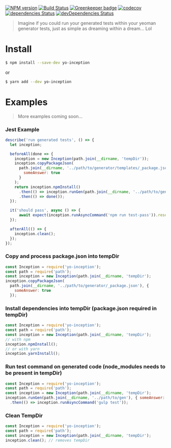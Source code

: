[![NPM version][npm-image]][npm-url] [![Build Status][travis-image]][travis-url] [![Greenkeeper badge](https://badges.greenkeeper.io/Eskalol/yo-inception.svg)](https://greenkeeper.io/) [![codecov][codecov-image]][codecov-url] [![dependencies Status][daviddm-image]][daviddm-url] [![devDependencies Status][daviddm-dev-image]][daviddm-dev-url]
> Imagine if you could run your generated tests within your yeoman generator tests, just as simple as dreaming within a dream... Lol

# Install
```bash
$ npm install --save-dev yo-inception
```
or
```bash
$ yarn add --dev yo-inception
```

# Examples
> More examples coming soon...

### Jest Example
```javascript
describe('run generated tests', () => {
  let inception;

  beforeAll(done => {
    inception = new Inception(path.join(__dirname, 'tempDir'));
    inception.copyPackageJson(
      path.join(__dirname, '../path/to/generator/templates/_package.json'), {
        someAnswer: true
      }
    );
    return inception.npmInstall()
      .then(() => inception.runGen(path.join(__dirname, '../path/to/generator'), { someAnswer: true }))
      .then(() => done());
  });

  it('should pass', async () => {
      await expect(inception.runAsyncCommand('npm run test-pass')).resolves.toBe(0);
  });

  afterAll(() => {
    inception.clean();
  });
});
```

### Copy and process package.json into tempDir
```javascript
const Inception = require('yo-inception');
const path = require('path');
const inception = new Inception(path.join(__dirname, 'tempDir');
inception.copyPackageJson(
  path.join(__dirname, '../path/to/generator/_package.json'), {
    someAnswer: true
  });
```

### Install dependencies into tempDir (package.json required in tempDir)
```javascript
const Inception = require('yo-inception');
const path = require('path');
const inception = new Inception(path.join(__dirname, 'tempDir');
// with npm
inception.npmInstall();
// or with yarn
inception.yarnInstall();
```

### Run test command on generated code (node_modules needs to be present in tempDir)
```javascript
const Inception = require('yo-inception');
const path = require('path');
const inception = new Inception(path.join(__dirname, 'tempDir');
inception.runGen(path.join(__dirname, '../path/to/gen'), { someAnswer: true })
  .then(() => inception.runAsyncCommand('gulp test'));
```

### Clean TempDir
```javascript
const Inception = require('yo-inception');
const path = require('path');
const inception = new Inception(path.join(__dirname, 'tempDir');
inception.clean(); // removes tempDir
```

[travis-image]: https://img.shields.io/travis/Eskalol/yo-inception/master.svg?style=flat-square
[travis-url]: https://travis-ci.org/Eskalol/yo-inception
[codecov-url]: https://codecov.io/gh/Eskalol/yo-inception
[codecov-image]: https://img.shields.io/codecov/c/github/Eskalol/yo-inception.svg?style=flat-square
[daviddm-image]: http://img.shields.io/david/Eskalol/yo-inception.svg?style=flat-square
[daviddm-url]: https://david-dm.org/Eskalol/yo-inception
[daviddm-dev-url]: https://david-dm.org/Eskalol/yo-inception?type=dev
[daviddm-dev-image]: https://img.shields.io/david/dev/Eskalol/yo-inception.svg?style=flat-square
[npm-image]: http://img.shields.io/npm/v/yo-inception.svg?style=flat-square
[npm-url]: https://npmjs.org/package/yo-inception
